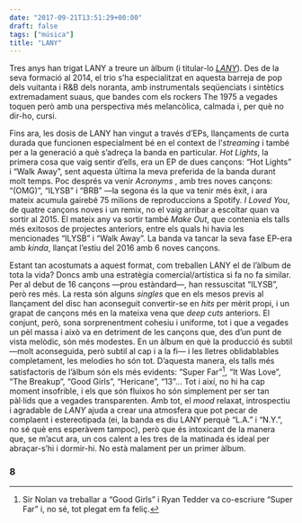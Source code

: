 ```yaml
---
date: "2017-09-21T13:51:29+00:00"
draft: false
tags: ["música"]
title: "LANY"
---
```

Tres anys han trigat LANY a treure un àlbum (i titular-lo [*LANY*](https://open.spotify.com/album/2hVTFTbeg9QhXGZAY99oRa)). Des de la seva formació al 2014, el trio s’ha especialitzat en aquesta barreja de pop dels vuitanta i R&B dels noranta, amb instrumentals seqüenciats i sintètics extremadament suaus, que bandes com els rockers The 1975 a vegades toquen però amb una perspectiva més melancòlica, calmada i, per què no dir-ho, cursi.

<!-- more -->

Fins ara, les dosis de LANY han vingut a través d’EPs, llançaments de curta durada que funcionen especialment bé en el context de l’*streaming* i també per a la generació a què s’adreça la banda en particular. _Hot Lights_, la primera cosa que vaig sentir d’ells, era un EP de dues cançons: “Hot Lights” i “Walk Away”, sent aquesta última la meva preferida de la banda durant molt temps. Poc després va venir _Acronyms_ , amb tres noves cançons: “(OMG)”, “ILYSB” i “BRB” —la segona és la que va tenir més èxit, i ara mateix acumula gairebé 75 milions de reproduccions a Spotify. _I Loved You_, de quatre cançons noves i un remix, no el vaig arribar a escoltar quan va sortir al 2015. El mateix any va sortir també _Make Out_, que contenia els talls més exitosos de projectes anteriors, entre els quals hi havia les mencionades “ILYSB” i “Walk Away”. La banda va tancar la seva fase EP-era amb _kinda_, llançat l’estiu del 2016 amb 6 noves cançons.

Estant tan acostumats a aquest format, com treballen LANY el de l’àlbum de tota la vida? Doncs amb una estratègia comercial/artística si fa no fa similar. Per al debut de 16 cançons —prou estàndard—, han ressuscitat “ILYSB”, però res més. La resta són alguns *singles* que en els mesos previs al llançament del disc han aconseguit convertir-se en *hits* per mèrit propi, i un grapat de cançons més en la mateixa vena que *deep cuts* anteriors. El conjunt, però, sona sorprenentment cohesiu i uniforme, tot i que a vegades un pèl massa i això va en detriment de les cançons que, des d’un punt de vista melòdic, són més modestes. En un àlbum en què la producció és subtil —molt aconseguida, però subtil al cap i a la fi— i les lletres oblidablables completament, les melodies ho són tot. D’aquesta manera, els talls més satisfactoris de l’àlbum són els més evidents: “Super Far”[^1], “It Was Love”, “The Breakup”, “Good Girls”, “Hericane”, “13”… Tot i així, no hi ha cap moment insofrible, i els que són fluixos ho són simplement per ser tan pàl·lids que a vegades transparenten. Amb tot, el *mood* relaxat, introspectiu i agradable de *LANY* ajuda a crear una atmosfera que pot pecar de complaent i estereotipada (ei, la banda es diu LANY perquè “L.A.” i “N.Y.”, no sé què ens esperàvem tampoc), però que és intoxicant de la manera que, se m’acut ara, un cos calent a les tres de la matinada és ideal per abraçar-s’hi i dormir-hi. No està malament per un primer àlbum.

### 8

[^1]: Sir Nolan va treballar a “Good Girls” i Ryan Tedder va co-escriure “Super Far” i, no sé, tot plegat em fa feliç.